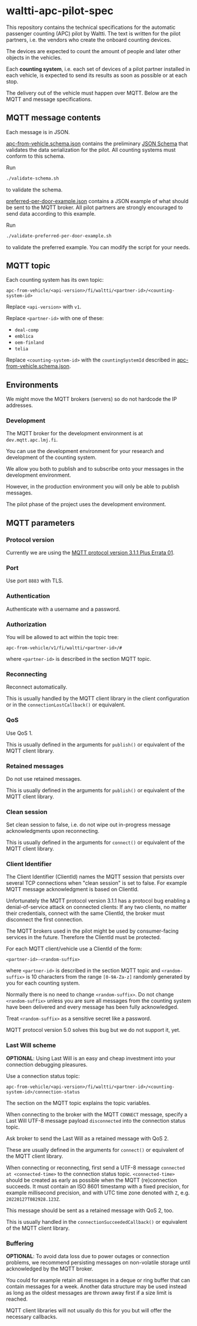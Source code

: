 # waltti-apc-pilot-spec

This repository contains the technical specifications for the automatic passenger counting (APC) pilot by Waltti.
The text is written for the pilot partners, i.e. the vendors who create the onboard counting devices.

The devices are expected to count the amount of people and later other objects in the vehicles.

Each **counting system**, i.e. each set of devices of a pilot partner installed in each vehicle, is expected to send its results as soon as possible or at each stop.

The delivery out of the vehicle must happen over MQTT.
Below are the MQTT and message specifications.

## MQTT message contents

Each message is in JSON.

[apc-from-vehicle.schema.json](./apc-from-vehicle.schema.json) contains the preliminary [JSON Schema](https://json-schema.org/) that validates the data serialization for the pilot.
All counting systems must conform to this schema.

Run

```sh
./validate-schema.sh
```

to validate the schema.

[preferred-per-door-example.json](./preferred-per-door-example.json) contains a JSON example of what should be sent to the MQTT broker.
All pilot partners are strongly encouraged to send data according to this example.

Run

```sh
./validate-preferred-per-door-example.sh
```

to validate the preferred example.
You can modify the script for your needs.

## MQTT topic

Each counting system has its own topic:

```
apc-from-vehicle/<api-version>/fi/waltti/<partner-id>/<counting-system-id>
```

Replace `<api-version>` with `v1`.

Replace `<partner-id>` with one of these:

- `deal-comp`
- `emblica`
- `oem-finland`
- `telia`

Replace `<counting-system-id>` with the `countingSystemId` described in [apc-from-vehicle.schema.json](./apc-from-vehicle.schema.json).

## Environments

We might move the MQTT brokers (servers) so do not hardcode the IP addresses.

### Development

The MQTT broker for the development environment is at `dev.mqtt.apc.lmj.fi`.

You can use the development environment for your research and development of the counting system.

We allow you both to publish and to subscribe onto your messages in the development environment.

However, in the production environment you will only be able to publish messages.

The pilot phase of the project uses the development environment.

## MQTT parameters

### Protocol version

Currently we are using the [MQTT protocol version 3.1.1 Plus Errata 01](https://docs.oasis-open.org/mqtt/mqtt/v3.1.1/errata01/os/mqtt-v3.1.1-errata01-os-complete.html).

### Port

Use port `8883` with TLS.

### Authentication

Authenticate with a username and a password.

### Authorization

You will be allowed to act within the topic tree:

```
apc-from-vehicle/v1/fi/waltti/<partner-id>/#
```

where `<partner-id>` is described in the section MQTT topic.

### Reconnecting

Reconnect automatically.

This is usually handled by the MQTT client library in the client configuration or in the `connectionLostCallback()` or equivalent.

### QoS

Use QoS 1.

This is usually defined in the arguments for `publish()` or equivalent of the MQTT client library.

### Retained messages

Do not use retained messages.

This is usually defined in the arguments for `publish()` or equivalent of the MQTT client library.

### Clean session

Set clean session to false, i.e. do not wipe out in-progress message acknowledgments upon reconnecting.

This is usually defined in the arguments for `connect()` or equivalent of the MQTT client library.

### Client Identifier

The Client Identifier (ClientId) names the MQTT session that persists over several TCP connections when "clean session" is set to false.
For example MQTT message acknowledgment is based on ClientId.

Unfortunately the MQTT protocol version 3.1.1 has a protocol bug enabling a denial-of-service attack on connected clients:
If any two clients, no matter their credentials, connect with the same ClientId, the broker must disconnect the first connection.

The MQTT brokers used in the pilot might be used by consumer-facing services in the future.
Therefore the ClientId must be protected.

For each MQTT client/vehicle use a ClientId of the form:

```
<partner-id>-<random-suffix>
```

where `<partner-id>` is described in the section MQTT topic and `<random-suffix>` is 10 characters from the range `[0-9A-Za-z]` randomly generated by you for each counting system.

Normally there is no need to change `<random-suffix>`.
Do not change `<random-suffix>` unless you are sure all messages from the counting system have been delivered and every message has been fully acknowledged.

Treat `<random-suffix>` as a sensitive secret like a password.

MQTT protocol version 5.0 solves this bug but we do not support it, yet.

### Last Will scheme

**OPTIONAL**: Using Last Will is an easy and cheap investment into your connection debugging pleasures.

Use a connection status topic:

```
apc-from-vehicle/<api-version>/fi/waltti/<partner-id>/<counting-system-id>/connection-status
```

The section on the MQTT topic explains the topic variables.

When connecting to the broker with the MQTT `CONNECT` message, specify a Last Will UTF-8 message payload `disconnected` into the connection status topic.

Ask broker to send the Last Will as a retained message with QoS 2.

These are usually defined in the arguments for `connect()` or equivalent of the MQTT client library.

When connecting or reconnecting, first send a UTF-8 message `connected at <connected-time>` to the connection status topic.
`<connected-time>` should be created as early as possible when the MQTT (re)connection succeeds.
It must contain an ISO 8601 timestamp with a fixed precision, for example millisecond precision, and with UTC time zone denoted with `Z`, e.g. `20220127T082928.123Z`.

This message should be sent as a retained message with QoS 2, too.

This is usually handled in the `connectionSucceededCallback()` or equivalent of the MQTT client library.

### Buffering

**OPTIONAL**: To avoid data loss due to power outages or connection problems, we recommend persisting messages on non-volatile storage until acknowledged by the MQTT broker.

You could for example retain all messages in a deque or ring buffer that can contain messages for a week.
Another data structure may be used instead as long as the oldest messages are thrown away first if a size limit is reached.

MQTT client libraries will not usually do this for you but will offer the necessary callbacks.
